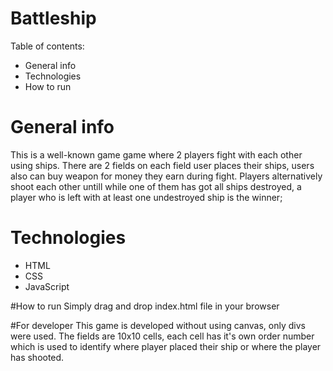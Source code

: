 # Battleship

Table of contents: 
* General info
* Technologies
* How to run

# General info
This is a well-known game game where 2 players fight with each other using ships. There are 2 fields on each field user places their ships, users also can buy weapon 
for money they earn during fight. Players alternatively shoot each other untill while one of them has got all ships destroyed, a player who is left with at least one 
undestroyed ship is the winner;


# Technologies
* HTML
* CSS
* JavaScript

#How to run
Simply drag and drop index.html file in your browser

#For developer
This game is developed without using canvas, only divs were used. The fields are 10x10 cells, each cell has it's own order number which is used to identify where 
player placed their ship or where the player has shooted.

